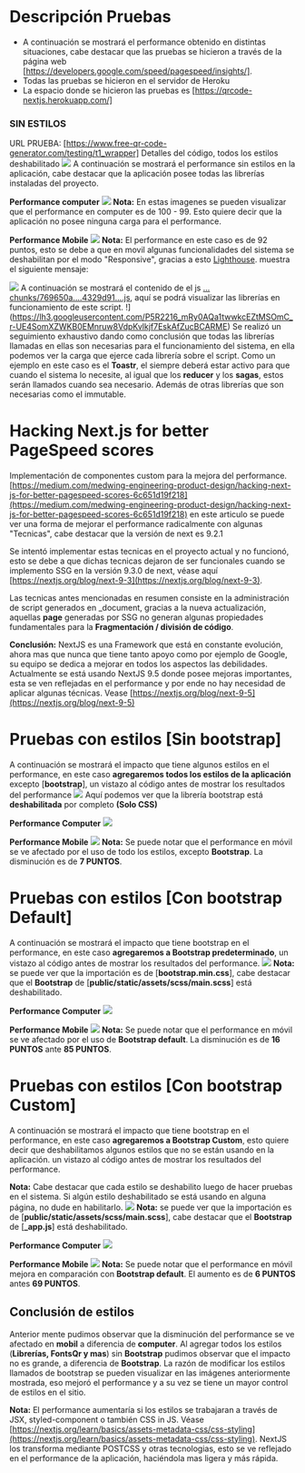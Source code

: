 # Descripción Pruebas

* A continuación se mostrará el performance obtenido en distintas situaciones, cabe destacar que las pruebas se hicieron a través de la página web [https://developers.google.com/speed/pagespeed/insights/]. 
* Todas las pruebas se hicieron en el servidor de Heroku
* La espacio donde se hicieron las pruebas es [https://qrcode-nextjs.herokuapp.com/]

###  SIN ESTILOS
URL PRUEBA: [https://www.free-qr-code-generator.com/testing/t1_wrapper]
Detalles del código, todos los estilos deshabilitado
![](https://lh3.googleusercontent.com/H2cZYfi8XWKBy--cKNI7YeXoZ12oaGGaox9IHA1u5cdDu2CzyTI3feXXp0ermlN76LimheuzoNI)
A continuación se mostrará el performance sin estilos en la aplicación, cabe destacar que la aplicación posee todas las librerías instaladas del proyecto.

**Performance computer**
![](https://lh3.googleusercontent.com/XYBCAdUROnoPEnEUeyJy8LD-4IRo8r6o7ur6zXcvLig0RQwaAxspnVYFFPUZUSQbkLRPW1Mi0tI)
**Nota:** En estas imagenes se pueden visualizar que el performance en computer es de 100 - 99. Esto quiere decir que la aplicación no posee ninguna carga para el performance.

**Performance Mobile**
![](https://lh3.googleusercontent.com/bEeLtJHbxsVFBJFmaLGGKO4_Y-60295j27RYVxiGoFEnFyzosIkRj7FLio7ll60T-xCZvLxLpSg)
**Nota:** El performance en este caso es de 92 puntos, esto se debe a que en movil algunas funcionalidades del sistema se deshabilitan por el modo "Responsive", gracias a esto [Lighthouse](https://developers.google.com/web/tools/lighthouse/). muestra el siguiente mensaje:

![](https://lh3.googleusercontent.com/saYGAn7FPMjt864lr4Pt9bNJPV04aXPLpN670Ly3-M1x4jwNICKtNa291d-D7vAYMQnayLJgaF8)
A continuación se mostrará el contenido de el js […chunks/769650a….4329d91….js](http://qrcode-nextjs.herokuapp.com/_next/static/chunks/769650a343d2ea102d2bc328cb1e3586d29b3d4e.4329d91e89f86ad9cb48.js), aquí se podrá visualizar las librerías en funcionamiento de este script.
!](https://lh3.googleusercontent.com/P5R2216_mRy0AQa1twwkcEZtMSOmC_r-UE4SomXZWKB0EMnruw8VdpKvlkjf7EskAfZucBCARME)
Se realizó un seguimiento exhaustivo dando como conclusión que todas las librerías llamadas en ellas son necesarias para el funcionamiento del sistema, en ella podemos ver la carga que ejerce cada librería sobre el script. Como un ejemplo en este caso es el **Toastr**, el siempre deberá estar activo para que cuando el sistema lo necesite, al igual que los **reducer** y los **sagas**, estos serán llamados cuando sea necesario. Además de otras librerías que son necesarias como el immutable. 

# Hacking Next.js for better PageSpeed scores 
Implementación de componentes custom para la mejora del performance.
[https://medium.com/medwing-engineering-product-design/hacking-next-js-for-better-pagespeed-scores-6c651d19f218](https://medium.com/medwing-engineering-product-design/hacking-next-js-for-better-pagespeed-scores-6c651d19f218) en este articulo se puede ver una forma de mejorar el performance radicalmente con algunas "Tecnicas", cabe destacar que la versión de next es 9.2.1 

Se intentó implementar estas tecnicas en el proyecto actual y no funcionó, esto se debe a que dichas tecnicas dejaron de ser funcionales cuando se implemento SSG en la versión 9.3.0 de next, véase aquí [https://nextjs.org/blog/next-9-3](https://nextjs.org/blog/next-9-3).

Las tecnicas antes mencionadas en resumen consiste en la administración de script generados en _document, gracias a la nueva actualización, aquellas **page** generadas por SSG no generan algunas propiedades fundamentales para la **Fragmentación / división de código**.

**Conclusión:** NextJS es una Framework que está en constante evolución, ahora mas que nunca que tiene tanto apoyo como por ejemplo de Google, su equipo se dedica a mejorar en todos los aspectos las debilidades. Actualmente se está usando NextJS 9.5 donde posee mejoras importantes, esta se ven reflejadas en el performance y por ende no hay necesidad de aplicar algunas técnicas.  Vease [https://nextjs.org/blog/next-9-5](https://nextjs.org/blog/next-9-5)

# Pruebas con estilos [Sin bootstrap]
A continuación se mostrará el impacto que tiene algunos estilos en el performance, en este caso **agregaremos todos los estilos de la aplicación** excepto [**bootstrap**], un vistazo al código antes de mostrar los resultados del performance
![](https://lh3.googleusercontent.com/VUibtdf1eo0ZlLpl2YBLZyNlo_ARGjUWw5TOSrAPxvc-ouvIhU1BG82QvCZa0S-HlDUrjAGqnq8)
Aquí podemos ver que la librería bootstrap está **deshabilitada** por completo **(Solo CSS)**

**Performance Computer**
![](https://lh3.googleusercontent.com/irV-MFa9_dLCrNLsyUPYTHFQAGdSh6ULBlsQpL48I9Ssbm-vflrZbkDWIlXsnv3xIL0EoFZroYo)

**Performance Mobile**
![](https://lh3.googleusercontent.com/9n78gLdwH6P5jJArcnb9Vk1r_srGPIT7_FcUr1GwEljoRzZOsokSWUXHYEzfw_R-awV2uhWm4ao)
**Nota:** Se puede notar que el performance en móvil se ve afectado por el uso de todo los estilos, excepto **Bootstrap**. La disminución es de **7 PUNTOS**.

# Pruebas con estilos [Con bootstrap Default]
A continuación se mostrará el impacto que tiene bootstrap en el performance, en este caso **agregaremos a Bootstrap predeterminado**, un vistazo al código antes de mostrar los resultados del performance.
![](https://lh3.googleusercontent.com/3xOxYSfzQ0kj3jnBFApgo2oSQZfORw8s5XikI1v_cE8iz9ceJ9JHkUG0KAUohN1coeFBDlJZnSU)
**Nota:** se puede ver que la importación es de [**bootstrap.min.css**], cabe destacar que el **Bootstrap** de [**public/static/assets/scss/main.scss**] está deshabilitado.

**Performance Computer**
![](https://lh3.googleusercontent.com/cBvrRlcbVSODWfzPy03lKGqUpFhmq1XfN4adpzlYe81mLg-RW3zXuL1dvOphh9Rm6lNib8YfmcI)

**Performance Mobile**
![](https://lh3.googleusercontent.com/GaJrJHATHgtDceHgBsNFc4BUtdwWEj5WbZerPUzvCkQBHIMXLTV2eZkniy_zPKnMfijy_qcolpY)
**Nota:** Se puede notar que el performance en móvil se ve afectado por el uso de **Bootstrap default**. La disminución es de **16 PUNTOS** ante **85 PUNTOS**. 

# Pruebas con estilos [Con bootstrap Custom]
A continuación se mostrará el impacto que tiene bootstrap en el performance, en este caso **agregaremos a Bootstrap Custom**, esto quiere decir que deshabilitamos algunos estilos que no se están usando en la aplicación. un vistazo al código antes de mostrar los resultados del performance.

**Nota:** Cabe destacar que cada estilo se deshabilito luego de hacer pruebas en el sistema. Si algún estilo deshabilitado se está usando en alguna página, no dude en habilitarlo.
![](https://lh3.googleusercontent.com/Tg8dcseDmk0h_DDPnRZ_4M3cQS4cGBBCBd716-JbWZLWA5M9LrwmrQDOJ1h9PKuex_fWaHu-qws)
**Nota:** se puede ver que la importación es de [**public/static/assets/scss/main.scss**], cabe destacar que el **Bootstrap** de [**_app.js**] está deshabilitado.

**Performance Computer**
![](https://lh3.googleusercontent.com/miQdszEaISVAigeIi02h2tpyAYY9EMl39s-ueGnqaB78bm-A3d5p7wyrramQ00ojnhV3cpnow8Y)

**Performance Mobile**
![](https://lh3.googleusercontent.com/Ft1WOWLt5zAdDMRSbAxAbr4VnEwaZxWd0r7QpWysGuUOWErLRVYioE68emM6GU_OnuYTLIEtqQ4)
**Nota:** Se puede notar que el performance en móvil mejora en comparación con **Bootstrap default**. El aumento es de **6 PUNTOS** antes **69 PUNTOS**.

## Conclusión de estilos
Anterior mente pudimos observar que la disminución del performance se ve afectado en **mobil** a diferencia de **computer**. 
Al agregar todos los estilos (**Librerías, FontsQr y mas**) sin **Bootstrap** pudimos observar que el impacto no es grande, a diferencia de **Bootstrap**. La razón de modificar los estilos llamados de bootstrap se pueden visualizar en las imágenes anteriormente mostrada, eso mejoró el performance y a su vez se tiene un mayor control de estilos en el sitio. 

**Nota:** El performance aumentaría si los estilos se trabajaran a través de JSX, styled-component o también CSS in JS.  Véase [https://nextjs.org/learn/basics/assets-metadata-css/css-styling](https://nextjs.org/learn/basics/assets-metadata-css/css-styling). NextJS los transforma mediante POSTCSS y otras tecnologias, esto se ve reflejado en el performance de la aplicación, haciéndola mas ligera y más rápida. 
